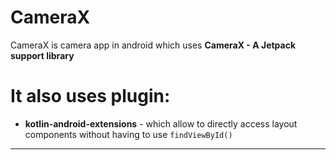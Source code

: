 # CameraX 
CameraX is camera app in android which uses **CameraX - A Jetpack support library** 

# It also uses plugin:
- **kotlin-android-extensions** - which allow to directly access layout components without having to use ```findViewById()```
***
